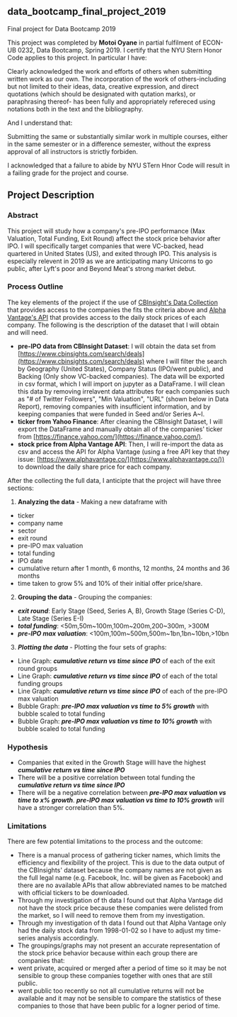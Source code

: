 ## data_bootcamp_final_project_2019
Final project for Data Bootcamp 2019

This project was completed by **Motoi Oyane** in partial fulfilment of ECON-UB 0232, Data Bootcamp, Spring 2019. I certify that the NYU Stern Honor Code applies to this project. In particular I have:

Clearly acknowledged the work and efforts of others when submitting written work as our own. The incorporation of the work of others-including but not limited to their ideas, data, creative expression, and direct quotations (which should be designated with qutation marks), or paraphrasing thereof- has been fully and appropriately refereced using notations both in the text and the bibliography.

And I understand that:

Submitting the same or substantially similar work in multiple courses, either in the same semester or in a difference semester, without the express approval of all instructors is strictly forbiden.

I acknowledged that a failure to abide by NYU STern Hnor Code will result in a failing grade for the project and course.

## Project Description

### Abstract

This project will study how a company's pre-IPO performance (Max Valuation, Total Funding, Exit Round) affect the stock price behavior after IPO. I will specifically target companies that were VC-backed, head quartered in United States (US), and exited through IPO. This analysis is especially relevent in 2019 as we are anticipating many Unicorns to go public, after Lyft's poor and Beyond Meat's strong market debut. 


### Process Outline

The key elements of the project if the use of [CBInsight's Data Collection](https://www.cbinsights.com/search/deals) that provides access to the companies the fits the criteria above and [Alpha Vantage's API](https://www.alphavantage.co/) that provides access to the daily stock prices of each company. The following is the description of the dataset that I will obtain and will need.

- **pre-IPO data from CBInsight Dataset**: I will obtain the data set from [https://www.cbinsights.com/search/deals](https://www.cbinsights.com/search/deals) where I will filter the search by Geography (United States), Company Status (IPO/went public), and Backing (Only show VC-backed companies). The data will be exported in csv format, which I will import on jupyter as a DataFrame. I will clean this data by removing irrelavent data attributes for each companies such as "# of Twitter Followers", "Min Valuation", "URL" (shown below in Data Report), removing companies with insufficient information, and by keeping companies that were funded in Seed and/or Series A~I. 
- **ticker from Yahoo Finance**: After cleaning the CBInsight Dataset, I will export the DataFrame and manually obtain all of the companies' ticker from [https://finance.yahoo.com/](https://finance.yahoo.com/).
- **stock price from Alpha Vantage API**: Then, I will re-import the data as csv and access the API for Alpha Vantage (using a free API key that they issue: [https://www.alphavantage.co/](https://www.alphavantage.co/)) to download the daily share price for each company. 

After the collecting the full data, I anticipte that the project will have three sections:

1. **Analyzing the data** - Making a new dataframe with <br>
 - ticker
 - company name
 - sector
 - exit round
 - pre-IPO max valuation
 - total funding
 - IPO date
 - cumulative return after 1 month, 6 months, 12 months, 24 months and 36 months
 - time taken to grow 5% and 10% of their initial offer price/share.


2. **Grouping the data** - Grouping the companies:

 - ***exit round***: Early Stage (Seed, Series A, B), Growth Stage (Series C-D), Late Stage (Series E-I)
 - ***total funding***: <50m,50m~100m,100m~200m,200~300m, >300M
 - ***pre-IPO max valuation***: <100m,100m~500m,500m~1bn,1bn~10bn,>10bn
 
 
3. ***Plotting the data*** - Plotting the four sets of graphs:

 - Line Graph: ***cumulative return vs time since IPO*** of each of the exit round groups
 - Line Graph: ***cumulative return vs time since IPO*** of each of the total funding groups
  - Line Graph: ***cumulative return vs time since IPO*** of each of the pre-IPO max valuation
 - Bubble Graph: ***pre-IPO max valuation vs time to 5% growth*** with bubble scaled to total funding
 - Bubble Graph: ***pre-IPO max valuation vs time to 10% growth*** with bubble scaled to total funding

### Hypothesis 

- Companies that exited in the Growth Stage willl have the highest ***cumulative return vs time since IPO***
- There will be a positive correlation between total funding the ***cumulative return vs time since IPO***
- There will be a negative correlation between ***pre-IPO max valuation vs time to x% growth***. ***pre-IPO max valuation vs time to 10% growth*** will have a stronger correlation than 5%.

### Limitations

There are few potential limitations to the process and the outcome:

- There is a manual process of gathering ticker names, which limits the efficiency and flexibility of the project. This is due to the data output of the CBInsights' dataset because the company names are not given as the full legal name (e.g. Facebook, Inc. will be given as Facebook) and there are no available APIs that allow abbreviated names to be matched with official tickers to be downloaded.
- Through my investigation of th data I found out that Alpha Vantage did not have the stock price because these companies were delisted from the market, so I will need to remove them from my investigation.
- Through my investigation of th data I found out that Alpha Vantage only had the daily stock data from 1998-01-02 so I have to adjust my time-series analysis accordingly.
- The groupings/graphs may not present an accurate representation of the stock price behavior because within each group there are companies that:
 - went private, acquired or merged after a period of time so it may be not sensible to group these companies together with ones that are still public.
 - went public too recently so not all cumulative returns will not be available and it may not be sensible to compare the statistics of these companies to those that have been public for a logner period of time.
